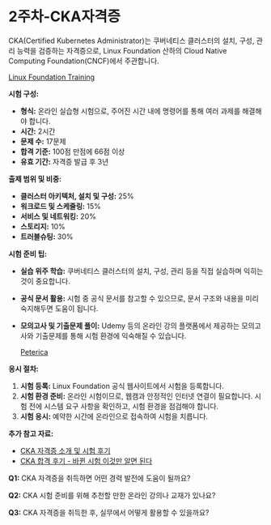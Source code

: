 # 2주차-CKA자격증

CKA(Certified Kubernetes Administrator)는 쿠버네티스 클러스터의 설치, 구성, 관리 능력을 검증하는 자격증으로, Linux Foundation 산하의 Cloud Native Computing Foundation(CNCF)에서 주관합니다.

[Linux Foundation Training](https://training.linuxfoundation.org/certification/certified-kubernetes-administrator-cka/)

**시험 구성:**

- **형식:** 온라인 실습형 시험으로, 주어진 시간 내에 명령어를 통해 여러 과제를 해결해야 합니다.
- **시간:** 2시간
- **문제 수:** 17문제
- **합격 기준:** 100점 만점에 66점 이상
- **유효 기간:** 자격증 발급 후 3년

**출제 범위 및 비중:**

- **클러스터 아키텍처, 설치 및 구성:** 25%
- **워크로드 및 스케줄링:** 15%
- **서비스 및 네트워킹:** 20%
- **스토리지:** 10%
- **트러블슈팅:** 30%

**시험 준비 팁:**

- **실습 위주 학습:** 쿠버네티스 클러스터의 설치, 구성, 관리 등을 직접 실습하며 익히는 것이 중요합니다.
- **공식 문서 활용:** 시험 중 공식 문서를 참고할 수 있으므로, 문서 구조와 내용을 미리 숙지해두면 도움이 됩니다.
- **모의고사 및 기출문제 풀이:** Udemy 등의 온라인 강의 플랫폼에서 제공하는 모의고사와 기출문제를 통해 시험 환경에 익숙해질 수 있습니다.
    
    [Peterica](https://peterica.tistory.com/348)
    

**응시 절차:**

1. **시험 등록:** Linux Foundation 공식 웹사이트에서 시험을 등록합니다.
2. **시험 환경 준비:** 온라인 시험이므로, 웹캠과 안정적인 인터넷 연결이 필요합니다. 시험 전에 시스템 요구 사항을 확인하고, 시험 환경을 점검해야 합니다.
3. **시험 응시:** 예약한 시간에 온라인으로 접속하여 시험을 치릅니다.

**추가 참고 자료:**

- [CKA 자격증 소개 및 시험 후기](https://m.blog.naver.com/innogrid/222376645936)
- [CKA 합격 후기 - 바뀐 시험 이것만 알면 된다](https://blog.naver.com/PostView.naver?blogId=seh3541&logNo=222847526408)

**Q1:** CKA 자격증을 취득하면 어떤 경력 발전에 도움이 될까요?

**Q2:** CKA 시험 준비를 위해 추천할 만한 온라인 강의나 교재가 있나요?

**Q3:** CKA 자격증을 취득한 후, 실무에서 어떻게 활용할 수 있을까요?